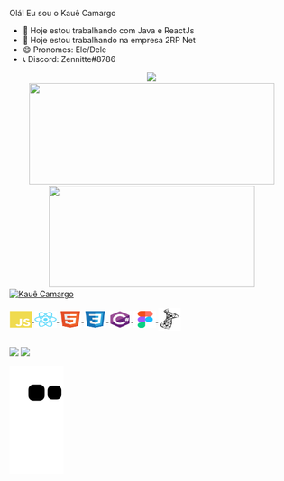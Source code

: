 Olá! Eu sou o Kauê Camargo

- 🔭 Hoje estou trabalhando com Java e ReactJs
- 🌱 Hoje estou trabalhando na empresa 2RP Net
- 😄 Pronomes: Ele/Dele
- 📞 Discord: Zennitte#8786

<div  align = "center">
   <img width = "800px" height : "200px" src=https://64.media.tumblr.com/58ebebce1f2e3d93c5ed6b02da273b1b/tumblr_pdw5j0NhcX1so18vqo1_540.gif>
</div>
<div align = "center">
  <a href = "https://beacons.ai/zennitte">
  <img height = "180em" width = "435" src="https://github-readme-stats.vercel.app/api?username=Zennitte&show_icons=true&theme=dracula&include_all_commits=true&count_private=true"/>
  <img height = "180em" width = "365" src="https://github-readme-stats.vercel.app/api/top-langs/?username=Zennitte&layout=compact&langs_count=16&theme=dracula"/>
</div>
<div>
<img src="https://komarev.com/ghpvc/?username=Zennitte&label=Profile%20views&color=blueviolet&style=flat" alt="Kauê Camargo"/>
</div>
<div style="display: inline_block"><br>
  <img align="center" alt="Kauê-Js" height="30" width="40" src="https://raw.githubusercontent.com/devicons/devicon/master/icons/javascript/javascript-plain.svg">
  <img align="center" alt="Kauê-React" height="30" width="40" src="https://raw.githubusercontent.com/devicons/devicon/master/icons/react/react-original.svg">
  <img align="center" alt="Kauê-HTML" height="30" width="40" src="https://raw.githubusercontent.com/devicons/devicon/master/icons/html5/html5-original.svg">
  <img align="center" alt="Kauê-CSS" height="30" width="40" src="https://raw.githubusercontent.com/devicons/devicon/master/icons/css3/css3-original.svg">
  <img align="center" alt="Kauê-Csharp" height="30" width="40" src="https://raw.githubusercontent.com/devicons/devicon/master/icons/csharp/csharp-original.svg">
  <img align="center" alt="Kauê-Figma" height="30" width="40" src="https://github.com/devicons/devicon/blob/master/icons/figma/figma-original.svg">
  <img align="center" alt="Kauê-SqlServer" height="40" width="40" src="https://github.com/devicons/devicon/blob/master/icons/microsoftsqlserver/microsoftsqlserver-plain.svg">
</div>
  
  ##
  
<div>
  <a href = "mailto:camargokaue92.contato@gmail.com"><img src = "https://img.shields.io/badge/Gmail-D14836?style=for-the-badge&logo=gmail&logoColor=white" target = "_blank"></a>
  <a href = "https://linkedin.com/in/kauê-camargo-marinho-597842224"><img src = "https://img.shields.io/badge/LinkedIn-0077B5?style=for-the-badge&logo=linkedin&logoColor=white" target = "_blank"></a>
  
  ![Snake animation](https://github.com/Zennitte/Zennitte/blob/output/github-contribution-grid-snake.svg)
</div>

